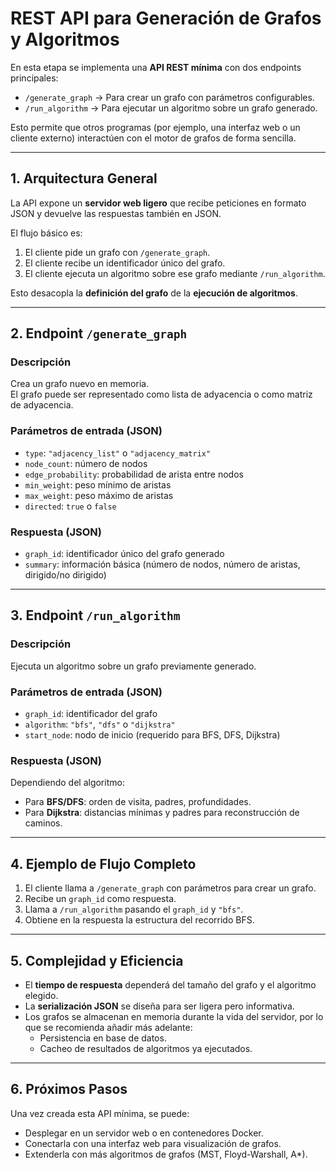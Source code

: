 # REST API para Generación de Grafos y Algoritmos

En esta etapa se implementa una **API REST mínima** con dos endpoints principales:  

- `/generate_graph` → Para crear un grafo con parámetros configurables.  
- `/run_algorithm` → Para ejecutar un algoritmo sobre un grafo generado.  

Esto permite que otros programas (por ejemplo, una interfaz web o un cliente externo) interactúen con el motor de grafos de forma sencilla.

---

## 1. Arquitectura General

La API expone un **servidor web ligero** que recibe peticiones en formato JSON y devuelve las respuestas también en JSON.  

El flujo básico es:  
1. El cliente pide un grafo con `/generate_graph`.  
2. El cliente recibe un identificador único del grafo.  
3. El cliente ejecuta un algoritmo sobre ese grafo mediante `/run_algorithm`.  

Esto desacopla la **definición del grafo** de la **ejecución de algoritmos**.

---

## 2. Endpoint `/generate_graph`

### Descripción
Crea un grafo nuevo en memoria.  
El grafo puede ser representado como lista de adyacencia o como matriz de adyacencia.

### Parámetros de entrada (JSON)
- `type`: `"adjacency_list"` o `"adjacency_matrix"`  
- `node_count`: número de nodos  
- `edge_probability`: probabilidad de arista entre nodos  
- `min_weight`: peso mínimo de aristas  
- `max_weight`: peso máximo de aristas  
- `directed`: `true` o `false`  

### Respuesta (JSON)
- `graph_id`: identificador único del grafo generado  
- `summary`: información básica (número de nodos, número de aristas, dirigido/no dirigido)

---

## 3. Endpoint `/run_algorithm`

### Descripción
Ejecuta un algoritmo sobre un grafo previamente generado.

### Parámetros de entrada (JSON)
- `graph_id`: identificador del grafo  
- `algorithm`: `"bfs"`, `"dfs"` o `"dijkstra"`  
- `start_node`: nodo de inicio (requerido para BFS, DFS, Dijkstra)  

### Respuesta (JSON)
Dependiendo del algoritmo:
- Para **BFS/DFS**: orden de visita, padres, profundidades.  
- Para **Dijkstra**: distancias mínimas y padres para reconstrucción de caminos.

---

## 4. Ejemplo de Flujo Completo

1. El cliente llama a `/generate_graph` con parámetros para crear un grafo.  
2. Recibe un `graph_id` como respuesta.  
3. Llama a `/run_algorithm` pasando el `graph_id` y `"bfs"`.  
4. Obtiene en la respuesta la estructura del recorrido BFS.  

---

## 5. Complejidad y Eficiencia

- El **tiempo de respuesta** dependerá del tamaño del grafo y el algoritmo elegido.  
- La **serialización JSON** se diseña para ser ligera pero informativa.  
- Los grafos se almacenan en memoria durante la vida del servidor, por lo que se recomienda añadir más adelante:  
  - Persistencia en base de datos.  
  - Cacheo de resultados de algoritmos ya ejecutados.  

---

## 6. Próximos Pasos

Una vez creada esta API mínima, se puede:  
- Desplegar en un servidor web o en contenedores Docker.  
- Conectarla con una interfaz web para visualización de grafos.  
- Extenderla con más algoritmos de grafos (MST, Floyd-Warshall, A*).  

